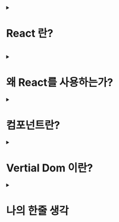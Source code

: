 <details>
  <summary>
    <h1>React 란?</h1>
  </summary>
  <p>React 는 자바스크립트의 라이브러리로써 사용자의 인터페이스를 구축하기 위해 사용된다.</p>
  <br/>
  <h1>특징</h1>
  <p>- 컴포넌트 기반의 UI 업데이트</p>
  <p>- Virtual Dom 을 사용한 Dom 구조의 업데이트</p>
</details>
<br/>
<details>
  <summary>
    <h1>왜 React를 사용하는가?</h1>
  </summary>
  <p>기존의 html , css 만으로도 충분히 사용자 UI를 구축할 수 있다 하지만 React를 사용하는 이유에는 자바스크립트의 Dom에 대해서 알아야 한다.<p>
  <p>우리가 html 을 이용해서 돔의 구조를 변경하려면 DomSelect Api 를 이용해서 특정 돔을 선택한 뒤에 이벤트가 발생하게 하고 이벤트 발생에 따라 UI가 변화한다.<p>
  <p>하지만 이렇게 되면 작은 규모의 프로젝트에서는 문제가 되지 않겠지만 큰 프로젝트의 경우에는 다양한 이벤트가 일어나고 동시다발적으로 일어나기 때문에 Dom구조가 매우 복잡해지고 유지보수가 어려워 질 수 있다.<p>
  <img src='https://i.imgur.com/mJftTBq.png'></img>
  * 출처 'https://react.vlpt.us/basic/01-concept.html'
  <p>이러한 점에서 불편함을 줄여줄 수 있는 라이브러리가 React이다.<p>
  <p>React는 컴포넌트 기반의 동작을 한다.<p>
</details>
<details>
  <summary>
    <h1>컴포넌트란?</h1>
  </summary>
  <p>컴포넌트는 독립적인 요소를 의미하고 페이지를 이루고 있는 구성요소들을 의미한다.<p>
  <br/>
  <p>다시 돌아와서 컴포넌트를 사용할 경우 우리는 독립성과 재사용성을 확보할 수 있다.<p>
  <p>한 페이지 내부의 컴포넌트가 모두 독립적으로 동작하기 때문에 각 기능별 유지보수가 쉬울 뿐만 아니라 필요한 곳에 import 해서 사용할 수 있기 때문에 자주 사용되는 컴포넌트를 재사용 할 수 있다.</p>
  <p>리액트의 또 하나의 특징으로 Virtual Dom 이 있는데<p>
  <p>설명 했던 부분이지만 대규모 애플리케이션의 경우 하나의 이벤트 핸들러의 여러번의 Dom 요소의 변화가 있을 수 있고 하나의 Dom 요소에 여러개의 이벤트 핸들러가 존재 할 수 있다. 이렇게 되면 Dom 의 업데이트가 자주 일어나게 되고 브라우저는 변화가 일어날 때 마다 Dom을 다시 그려야 한다. 이렇게 되면 애플리케이션의 성능이 저하될 수 있다.<p>
  <p>React에서는 Vertial Dom을 사용한다.<p>
  <img src='https://i.imgur.com/u6YnxUS.png'></img>
  * 출처 'https://react.vlpt.us/basic/01-concept.html'
  </details>
  <details>
    <summary>
      <h1>Vertial Dom 이란?</h1>
    </summary>
  <p>실제 브라우저가 화면에 그리는 Dom 을 메모리에 자바스크립트의 객체 형태로 복사 해 놓은 형태이다.<p>
  <p>리액트에서는 Dom구조를 업데이트 해야 할 때에 실제 Dom 구조를 변경하지 않고 아래의 과정으로 동작한다<p>
  <p>1.변경된 내용을 기준으로 가상돔을 메모리에 생성한다.<p>
  <p>2.기존의 돔 구조와 업데이트 된 돔 구조를 비교한다.<p>
  <p>3.차이점을 바탕으로 변경된 부분만 찾아 실제 돔 구조에 반영한다.<p>
  <p>이 과정을 **Reconciliation(재조정)**이라고 한다.<p>
</details>

<details>
  <summary>
    <h1>나의 한줄 생각</h1>
  </summary>
  <p>- 기존의 html , css 의 유지보수의 불편함과 유지보수의 어려움에서 React라는 프레임워크가 등장하게 되었고 그 특징에 대해 다시 한번 보게 되면서 React에 대해서 조금 더 명확해 진 거 같다.</p>
</details>
